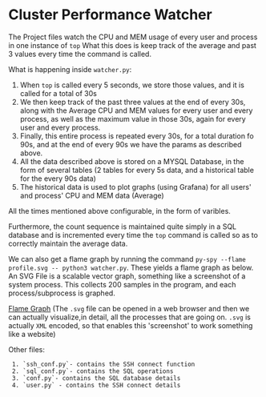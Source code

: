 # Cluster Performance Watcher
The Project files watch the CPU and MEM usage of every user and process in one instance of ```top```
What this does is keep track of the average and past 3 values every time the command is called.

What is happening inside ```watcher.py```:
  1. When ```top``` is called every 5 seconds, we store those values, and it is called for a total of 30s
  2. We then keep track of the past three values at the end of every 30s, along with the Average CPU and MEM values for every   user and every process, as well as the maximum value in those 30s, again for every user and every process.
  3. Finally, this entire process is repeated every 30s, for a total duration fo 90s, and at the end of every 90s we have the 
  params as described above. 
  4. All the data described above is stored on a MYSQL Database, in the form of several tables (2 tables for every 5s data,     and a historical table for the every 90s data)
  5. The historical data is used to plot graphs (using Grafana) for all users' and process' CPU and MEM data (Average)

All the times mentioned above configurable, in the form of varibles.

Furthermore, the count sequence is maintained quite simply in a SQL database and is incremented every time the ```top``` command is called so as to correctly maintain the average data.

We can also get a flame graph by running the command ```py-spy --flame profile.svg -- python3 watcher.py```. These yields a flame graph as below. An SVG File is a scalable vector graph, something like a screenshot of a system process. This collects 200 samples in the program, and each process/subprocess is graphed. 

[Flame Graph](https://github.com/abunav6/Cray-Stuff/blob/master/profile.svg)
 (The ```.svg``` file can be opened in a web browser and then we can actually visualize,in detail, all the processes that are going on. ```.svg``` is actually ```XML``` encoded, so that enables this 'screenshot' to work something like a website)
 
 Other files:
 
     1. `ssh_conf.py`- contains the SSH connect function
     2. `sql_conf.py`- contains the SQL operations
     3. `conf.py`- contains the SQL database details
     4. `user.py` - contains the SSH connect details

